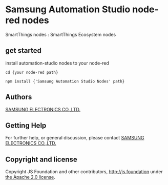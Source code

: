 # Samsung Automation Studio node-red nodes
SmartThings nodes : SmartThings Ecosystem nodes

## get started
install automation-studio nodes to your node-red 
```nashorn js
cd {your node-red path}

npm install {'Samsung Automation Studio Nodes' path}
```
## Authors
[SAMSUNG ELECTRONICS CO.,LTD.](http://www.samsung.com/sec/)

## Getting Help

For further help, or general discussion, please contact [SAMSUNG ELECTRONICS CO.,LTD.](http://www.samsung.com/sec/)

## Copyright and license

Copyright JS Foundation and other contributors, http://js.foundation under [the Apache 2.0 license](https://www.apache.org/licenses/LICENSE-2.0).
 
  
 
